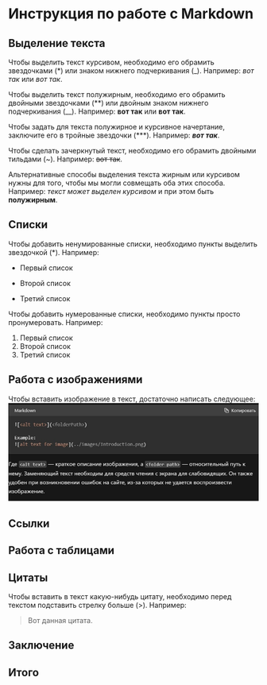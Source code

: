 # Инструкция по работе с Markdown

## Выделение текста

Чтобы выделить текст курсивом, необходимо его обрамить звездочками (*) или знаком нижнего подчеркивания (_). Например: *вот так* или _вот так_.

Чтобы выделить текст полужирным, необходимо его обрамить двойными звездочками (**) или двойным знаком нижнего подчеркивания (__). Например: **вот так** или __вот так__.

Чтобы задать для текста полужирное и курсивное начертание, заключите его в тройные звездочки (***). Например: ***вот так***.

Чтобы сделать зачеркнутый текст, необходимо его обрамить двойными тильдами (~). Например: ~~вот так~~.

Альтернативные способы выделения текста жирным или курсивом нужны для того, чтобы мы могли совмещать оба этих способа. Например: _текст может выделен курсивом_ и при этом быть **полужирным**.

## Списки

Чтобы добавить ненумированные списки, необходимо пункты выделить звездочкой (*). Например:

* Первый список

* Второй список

* Третий список

Чтобы добавить нумерованные списки, необходимо пункты просто пронумеровать. Например:

1. Первый список
2. Второй список
3. Третий список

## Работа с изображениями

Чтобы вставить изображение в текст, достаточно написать следующее: 
![Как добавить фото](FotoMarkdown.jpg)

## Ссылки

## Работа с таблицами

## Цитаты

Чтобы вставить в текст какую-нибудь цитату, необходимо перед текстом подставить стрелку больше (>). Например:

>Вот данная цитата.

## Заключение

## Итого









